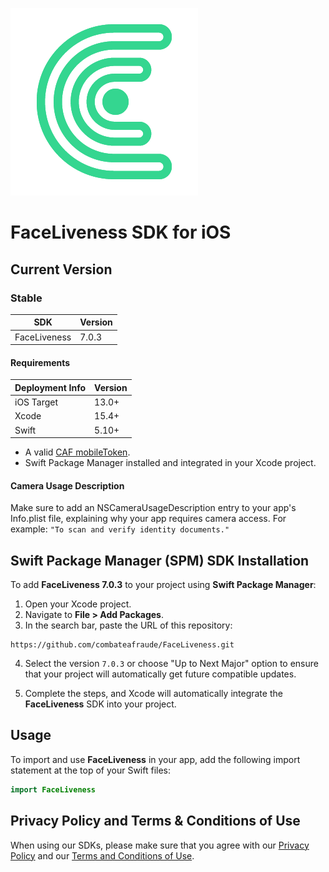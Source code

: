 ![Caf](https://github.com/combateafraude/iOS/raw/main/images/caf_icon.png)

# FaceLiveness SDK for iOS

## Current Version

### Stable

| SDK            | Version |
| -------------- |---------|
| FaceLiveness   | 7.0.3   |

#### Requirements

| Deployment Info | Version       |
| --------------- | ------------- |
| iOS Target      | 13.0+         |
| Xcode           | 15.4+         |
| Swift           | 5.10+         |

- A valid [CAF mobileToken](https://docs.caf.io/sdks/access-token).
- Swift Package Manager installed and integrated in your Xcode project.

#### Camera Usage Description

Make sure to add an NSCameraUsageDescription entry to your app's Info.plist file, explaining why your app requires camera access. For example: `"To scan and verify identity documents."`

## Swift Package Manager (SPM) SDK Installation

To add **FaceLiveness 7.0.3** to your project using **Swift Package Manager**:

1. Open your Xcode project.
2. Navigate to **File > Add Packages**.
3. In the search bar, paste the URL of this repository:
```console
https://github.com/combateafraude/FaceLiveness.git
```
4. Select the version `7.0.3` or choose "Up to Next Major" option to ensure that your project will automatically get future compatible updates.

5. Complete the steps, and Xcode will automatically integrate the **FaceLiveness** SDK into your project.

## Usage

To import and use **FaceLiveness** in your app, add the following import statement at the top of your Swift files:

```swift
import FaceLiveness
```

## Privacy Policy and Terms & Conditions of Use

When using our SDKs, please make sure that you agree with our [Privacy Policy](https://en.caf.io/politicas/politicas-de-privacidade) and our [Terms and Conditions of Use](https://en.caf.io/politicas/termos-e-condicoes-de-uso).
